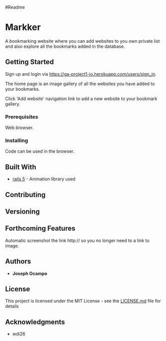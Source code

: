 #Readme

# Markker

A bookmarking website where you can add websites to you own private list and also explore all the bookmarks added in the database.

## Getting Started

Sign up and login via https://ga-project1-jo.herokuapp.com/users/sign_in.

The home page is an image gallery of all the websites you have added to your bookmarks.

Click 'Add website' navigation link to add a new website to your bookmark gallery.


### Prerequisites

Web browser.


### Installing

Code can be used in the browser.


## Built With

* [rails 5](http://rubyonrails.org//) - Animation library used


## Contributing


## Versioning


## Forthcoming Features

Automatic screenshot the link http:// so you no longer need to a link to image.

## Authors

* **Joseph Ocampo**

## License

This project is licensed under the MIT License - see the [LICENSE.md](LICENSE.md) file for details

## Acknowledgments

* wdi26
